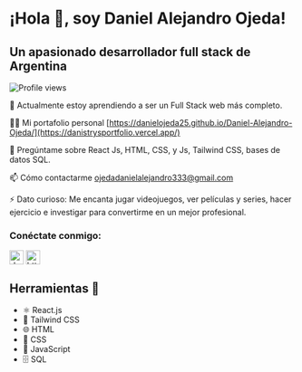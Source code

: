 # ¡Hola 👋, soy Daniel Alejandro Ojeda!
## Un apasionado desarrollador full stack de Argentina

![Profile views](https://komarev.com/ghpvc/?username=danielojeda25&label=Vistas%20de%20perfil&color=0e75b6&style=flat)

🌱 Actualmente estoy aprendiendo a ser un Full Stack web más completo.

👨‍💻 Mi portafolio personal [https://danielojeda25.github.io/Daniel-Alejandro-Ojeda/](https://danistrysportfolio.vercel.app/)

💬 Pregúntame sobre React Js, HTML, CSS, y Js, Tailwind CSS, bases de datos SQL.

📫 Cómo contactarme ojedadanielalejandro333@gmail.com

⚡ Dato curioso: Me encanta jugar videojuegos, ver películas y series, hacer ejercicio e investigar para convertirme en un mejor profesional.

<h3 align="left">Conéctate conmigo:</h3>
<p align="left">
<a href="https://twitter.com/dan_ojeda_dev03" target="_blank" rel="noreferrer"><img align="center" src="https://raw.githubusercontent.com/rahuldkjain/github-profile-readme-generator/master/src/images/icons/Social/twitter.svg" alt="dan_ojeda_dev03" height="25" width="25" /></a>
<a href="https://linkedin.com/in/https://www.linkedin.com/in/daniel-ojeda26" target="_blank" rel="noreferrer"><img align="center" src="https://raw.githubusercontent.com/rahuldkjain/github-profile-readme-generator/master/src/images/icons/Social/linked-in-alt.svg" alt="https://www.linkedin.com/in/daniel-ojeda26" height="25" width="25" /></a>
</p>


## Herramientas 🔧

- ⚛️ React.js
- 🎨 Tailwind CSS
- 🌐 HTML
- 🎨 CSS
- 🚀 JavaScript
- 🗄️ SQL

